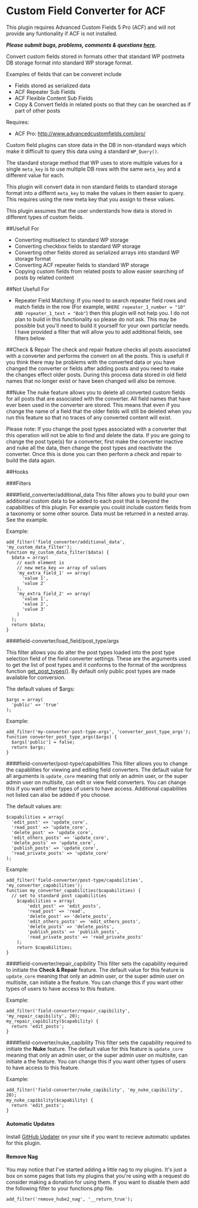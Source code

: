 # Custom Field Converter for ACF

This plugin requires Advanced Custom Fields 5 Pro (ACF) and 
will not provide any funtionality if ACF is not installed.

***Please submit bugs, problems, comments & questions [here](https://github.com/Hube2/custom-field-converter/issues).***

Convert custom fields stored in formats other that standard WP postmeta DB storage format into standard WP
storage format.

Examples of fields that can be converet include
* Fields stored as serialized data
* ACF Repeater Sub Fields
* ACF Flexible Content Sub Fields
* Copy & Convert fields in related posts so that they can be searched as if part of other posts

Requires: 
* ACF Pro: http://www.advancedcustomfields.com/pro/

Custom field plugins can store data in the DB in non-standard ways which make it difficult to query this
data using a standard `WP_Query()`.

The standard storage method that WP uses to store multiple values for a single `meta_key` is to use multiple
DB rows with the same `meta_key` and a different value for each.

This plugin will convert data in non standard fields to standard storage format into a differnt `meta_key` 
to make the values in them easier to query. This requires using the new meta key that you assign to these
values.

This plugin assumes that the user understands how data is stored in different types of custom fields.

##Usefull For
* Converting multiselect to standard WP storage
* Converting checkbox fields to standard WP storage
* Converting other fields stored as serialized arrays into standard WP storage format
* Converting ACF repeater fields to standard WP storage
* Copying custom fields from related posts to allow easier searching of posts by related content

##Not Usefull For
* Repeater Field Matching: If you need to search repeater field rows and match fields in the row 
(For example, `WHERE repeater_1_number = "10" AND repeater_1_text = "Bob"`) then this plugin will 
not help you. I do not plan to build in this functionality so please do not ask. This may be 
possible but you'll need to build it yourself for your own particlar needs. I have provided a 
filter that will allow you to add additional fields, see filters below.

##Check & Repair
The check and repair feature checks all posts associated with a converter and performs the convert 
on all the posts. This is usefull if you think there may be problems with the converted data or you 
have changed the converter or fields after adding posts and you need to make the changes effect 
older posts. During this process data stored in old field names that no longer exist or have been changed
will also be remove.

##Nuke
The nuke feature allows you to delete all converted custom fields for all posts that are 
associated with the converter. All field names that have ever been used in the converter are 
stored. This means that even if you change the name of a field that the older fields will still be 
deleted when you run this feature so that no traces of any converted content will exist.

Please note: If you change the post types associated with a converter that this operation will not
be able to find and delete the data. If you are going to change the post type(s) for a converter,
first make the converter inactive and nuke all the data, then change the post types and reactivate
the converter. Once this is done you can then perform a check and repair to build the data again.

##Hooks

###Filters

####field_converter/additional_data
This filter allows you to build your own additional custom data to be added to each post that is beyond the capabilities of this plugin. For example you could include custom fields from a taxonomy or some other source. Data must be returned in a nested array. See the example.

Example:
```
add_filter('field_converter/additional_data', 'my_custom_data_filter');
function my_custom_data_filter($data) {
  $data = array(
    // each element is
    // new meta_key => array of values
    'my_extra_field_1' => array(
      'value 1',
      'value 2'
    ),
    'my_extra_field_2' => array(
      'value 1',
      'value 2',
      'value 3'
    )
  );
  return $data;
}
```


####field-converter/load_field/post_type/args

This filter allows you do alter the post types loaded into the post type selection field of the 
field converter settings. These are the arguments used to get the list of post types and it conforms 
to the format of the wordpress function
[get_post_types()](https://codex.wordpress.org/Function_Reference/get_post_types). By default only
public post types are made available for conversion.

The default values of $args:
```
$args = array(
  'public' => 'true'
);
```
Example:
```
add_filter('my-converter-post-type-args', 'converter_post_type_args');
function converter_post_type_args($args) {
  $args['public'] = false;
  return $args;
}
```


####field-converter/post-type/capabilities
This filter allows you to change the capablities for viewing and editing field converters. The default 
value for all arguments is `update_core` meaning that only an admin user, or the super admin user on 
multisite, can edit or view field converters. You can change this if you want other types of users to 
have access. Additional capabilites not listed can also be added if you choose.

The default values are:
```
$capabilities = array(
  'edit_post' => 'update_core',
  'read_post' => 'update_core',
  'delete_post' => 'update_core',
  'edit_others_posts' => 'update_core',
  'delete_posts' => 'update_core',
  'publish_posts' => 'update_core',
  'read_private_posts' => 'update_core'
);
```
Example:
```
add_filter('field-converter/post-type/capabilities', 'my_converter_capabilities');
function my_converter_capabilities($capabilities) {
  // set to standard post capabilities
	$capabilities = array(
		'edit_post' => 'edit_posts',
		'read_post' => 'read',
		'delete_post' => 'delete_posts',
		'edit_others_posts' => 'edit_others_posts',
		'delete_posts' => 'delete_posts',
		'publish_posts' => 'publish_posts',
		'read_private_posts' => 'read_private_posts'
	);
	return $capabilities;
}
```


####field-converter/repair_capibility
This filter sets the capability required to initiate the **Check & Repair** feature. The default 
value for this feature is `update_core` meaning that only an admin user, or the super admin user 
on multisite, can initiate a the feature. You can change this if you want other types of users to 
have access to this feature.

Example:
```
add_filter('field-converter/repair_capibility', 'my_repair_capibility', 20);
my_repair_capibility($capability) {
  return 'edit_posts';
}

```


####field-converter/nuke_capibility
This filter sets the capability required to initiate the **Nuke** feature. The default value for 
this feature is `update_core` meaning that only an admin user, or the super admin user on multisite, 
can initiate a the feature. You can change this if you want other types of users to have access to 
this feature.

Example:
```
add_filter('field-converter/nuke_capibility', 'my_nuke_capibility', 20);
my_nuke_capibility($capability) {
  return 'edit_posts';
}

```

#### Automatic Updates
Install [GitHub Updater](https://github.com/afragen/github-updater) on your site if you want to recieve automatic
updates for this plugin.

#### Remove Nag
You may notice that I've started adding a little nag to my plugins. It's just a box on some pages that lists my
plugins that you're using with a request do consider making a donation for using them. If you want to disable them
add the following filter to your functions.php file.
```
add_filter('remove_hube2_nag', '__return_true');
```

